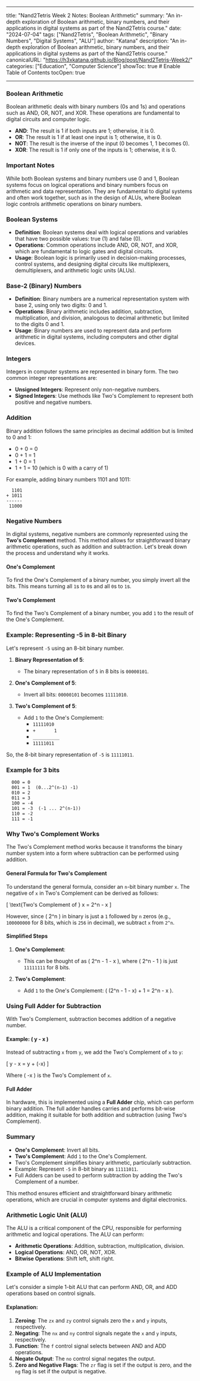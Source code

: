 
---

title: "Nand2Tetris Week 2 Notes: Boolean Arithmetic"
summary: "An in-depth exploration of Boolean arithmetic, binary numbers, and their applications in digital systems as part of the Nand2Tetris course."
date: "2024-07-04"
tags: ["Nand2Tetris", "Boolean Arithmetic", "Binary Numbers", "Digital Systems", "ALU"]
author: "Katana"
description: "An in-depth exploration of Boolean arithmetic, binary numbers, and their applications in digital systems as part of the Nand2Tetris course."
canonicalURL: "https://h3xkatana.github.io/Blog/post/Nand2Tetris-Week2/"
categories: ["Education", "Computer Science"]
showToc: true  # Enable Table of Contents
tocOpen: true

---



### Boolean Arithmetic

Boolean arithmetic deals with binary numbers (0s and 1s) and operations such as AND, OR, NOT, and XOR. These operations are fundamental to digital circuits and computer logic.

- **AND**: The result is 1 if both inputs are 1; otherwise, it is 0.
- **OR**: The result is 1 if at least one input is 1; otherwise, it is 0.
- **NOT**: The result is the inverse of the input (0 becomes 1, 1 becomes 0).
- **XOR**: The result is 1 if only one of the inputs is 1; otherwise, it is 0.

### Important Notes

While both Boolean systems and binary numbers use 0 and 1, Boolean systems focus on logical operations and binary numbers focus on arithmetic and data representation. They are fundamental to digital systems and often work together, such as in the design of ALUs, where Boolean logic controls arithmetic operations on binary numbers.

### Boolean Systems
- **Definition**: Boolean systems deal with logical operations and variables that have two possible values: true (1) and false (0).
- **Operations**: Common operations include AND, OR, NOT, and XOR, which are fundamental to logic gates and digital circuits.
- **Usage**: Boolean logic is primarily used in decision-making processes, control systems, and designing digital circuits like multiplexers, demultiplexers, and arithmetic logic units (ALUs).

### Base-2 (Binary) Numbers
- **Definition**: Binary numbers are a numerical representation system with base 2, using only two digits: 0 and 1.
- **Operations**: Binary arithmetic includes addition, subtraction, multiplication, and division, analogous to decimal arithmetic but limited to the digits 0 and 1.
- **Usage**: Binary numbers are used to represent data and perform arithmetic in digital systems, including computers and other digital devices.

### Integers

Integers in computer systems are represented in binary form. The two common integer representations are:

- **Unsigned Integers**: Represent only non-negative numbers.
- **Signed Integers**: Use methods like Two's Complement to represent both positive and negative numbers.

### Addition

Binary addition follows the same principles as decimal addition but is limited to 0 and 1:

- 0 + 0 = 0
- 0 + 1 = 1
- 1 + 0 = 1
- 1 + 1 = 10 (which is 0 with a carry of 1)

For example, adding binary numbers 1101 and 1011:
```
  1101
+ 1011
------
 11000
```

### Negative Numbers

In digital systems, negative numbers are commonly represented using the **Two's Complement** method. This method allows for straightforward binary arithmetic operations, such as addition and subtraction. Let's break down the process and understand why it works.

#### One's Complement

To find the One's Complement of a binary number, you simply invert all the bits. This means turning all `1`s to `0`s and all `0`s to `1`s.

#### Two's Complement

To find the Two's Complement of a binary number, you add `1` to the result of the One's Complement.

### Example: Representing -5 in 8-bit Binary

Let's represent `-5` using an 8-bit binary number.

1. **Binary Representation of 5**:
   - The binary representation of `5` in 8 bits is `00000101`.

2. **One's Complement of 5**:
   - Invert all bits: `00000101` becomes `11111010`.

3. **Two's Complement of 5**:
   - Add `1` to the One's Complement: 
     - `11111010`
     - `+       1`
     - `__________`
     - `11111011`

So, the 8-bit binary representation of `-5` is `11111011`.

### Example for 3 bits

```
  000 = 0 
  001 = 1  (0...2^(n-1) -1)
  010 = 2
  011 = 3
  100 = -4
  101 = -3  (-1 ... 2^(n-1))
  110 = -2
  111 = -1
```

### Why Two's Complement Works

The Two's Complement method works because it transforms the binary number system into a form where subtraction can be performed using addition.

#### General Formula for Two's Complement

To understand the general formula, consider an `n`-bit binary number `x`. The negative of `x` in Two's Complement can be derived as follows:

\[ \text{Two's Complement of } x = 2^n - x \]

However, since \( 2^n \) in binary is just a `1` followed by `n` zeros (e.g., `100000000` for 8 bits, which is `256` in decimal), we subtract `x` from `2^n`.

#### Simplified Steps

1. **One's Complement**:
   - This can be thought of as \( 2^n - 1 - x \), where \( 2^n - 1 \) is just `11111111` for 8 bits.

2. **Two's Complement**:
   - Add `1` to the One's Complement: \( (2^n - 1 - x) + 1 = 2^n - x \).

### Using Full Adder for Subtraction

With Two's Complement, subtraction becomes addition of a negative number.

#### Example: \( y - x \)

Instead of subtracting `x` from `y`, we add the Two's Complement of `x` to `y`:

\[ y - x = y + (-x) \]

Where \( -x \) is the Two's Complement of `x`.

#### Full Adder

In hardware, this is implemented using a **Full Adder** chip, which can perform binary addition. The full adder handles carries and performs bit-wise addition, making it suitable for both addition and subtraction (using Two's Complement).

### Summary

- **One's Complement**: Invert all bits.
- **Two's Complement**: Add `1` to the One's Complement.
- Two's Complement simplifies binary arithmetic, particularly subtraction.
- Example: Represent `-5` in 8-bit binary as `11111011`.
- Full Adders can be used to perform subtraction by adding the Two's Complement of a number.

This method ensures efficient and straightforward binary arithmetic operations, which are crucial in computer systems and digital electronics.

### Arithmetic Logic Unit (ALU)

The ALU is a critical component of the CPU, responsible for performing arithmetic and logical operations. The ALU can perform:
- **Arithmetic Operations**: Addition, subtraction, multiplication, division.
- **Logical Operations**: AND, OR, NOT, XOR.
- **Bitwise Operations**: Shift left, shift right.

### Example of ALU Implementation

Let's consider a simple 1-bit ALU that can perform AND, OR, and ADD operations based on control signals.

#### Explanation:
1. **Zeroing**: The `zx` and `zy` control signals zero the `x` and `y` inputs, respectively.
2. **Negating**: The `nx` and `ny` control signals negate the `x` and `y` inputs, respectively.
3. **Function**: The `f` control signal selects between AND and ADD operations.
4. **Negate Output**: The `no` control signal negates the output.
5. **Zero and Negative Flags**: The `zr` flag is set if the output is zero, and the `ng` flag is set if the output is negative.